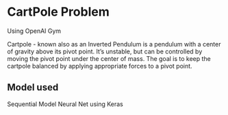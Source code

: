 # CartPole Problem

Using OpenAI Gym 

Cartpole - known also as an Inverted Pendulum is a pendulum with a center of gravity above its pivot point. It’s unstable, but can be controlled by moving the pivot point under the center of mass. The goal is to keep the cartpole balanced by applying appropriate forces to a pivot point.

## Model used

Sequential Model Neural Net using Keras
